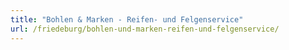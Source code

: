 ```yaml
---
title: "Bohlen & Marken - Reifen- und Felgenservice"
url: /friedeburg/bohlen-und-marken-reifen-und-felgenservice/
---
```

